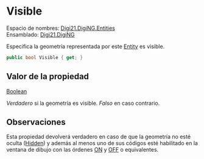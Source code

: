# Visible

Espacio de nombres: [Digi21.DigiNG.Entities](https://app.gitbook.com/@digi21/s/ayuda-de-digi21/~/drafts/-MXR80mySoUUhqygVNjW/digi3d-net/programacion/.net/referencia/digi21.diging/digi21.diging.entities)   
Ensamblado: [Digi21.DigiNG](https://app.gitbook.com/@digi21/s/ayuda-de-digi21/~/drafts/-MXR80mySoUUhqygVNjW/digi3d-net/programacion/.net/referencia/digi21.diging)​‌

Especifica la geometría representada por este [Entity](https://app.gitbook.com/@digi21/s/ayuda-de-digi21/~/drafts/-MXR80mySoUUhqygVNjW/digi3d-net/programacion/.net/referencia/digi21.diging/digi21.diging.entities/entity) es visible.

```csharp
public bool Visible { get; }‌
```

## Valor de la propiedad <a id="valor-de-la-propiedad"></a>

‌​[Boolean](https://docs.microsoft.com/en-us/dotnet/api/system.boolean?view=net-5.0)​‌

_Verdadero_ si la geometría es visible. _Falso_ en caso contrario.‌

## Observaciones <a id="observaciones"></a>

‌Esta propiedad devolverá verdadero en caso de que la geometría no esté oculta \([Hidden](hidden.md)\) y además al menos uno de sus códigos esté habilitado en la ventana de dibujo con las órdenes [ON](../../../../../../../../referencia/digi3d.net/ventana-de-dibujo/ordenes/o/on.md) y [OFF](../../../../../../../../referencia/digi3d.net/ventana-de-dibujo/ordenes/o/off.md) o equivalentes.


